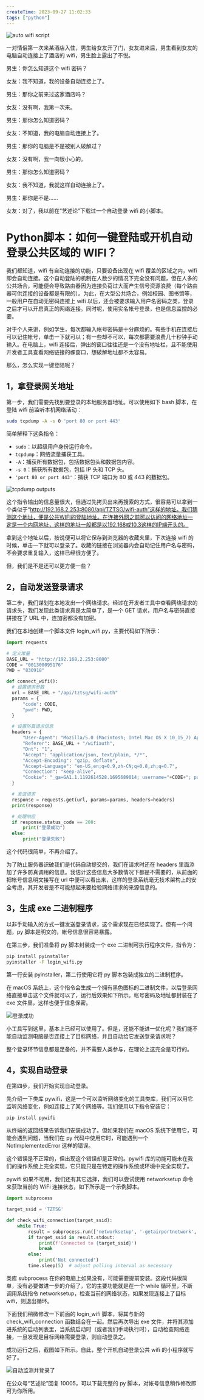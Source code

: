 ```yaml
---
createTime: 2023-09-27 11:02:33
tags: ["python"]
---
```


![auto wifi script](https://cdn.jsdelivr.net/gh/rixingyike/images@master/2023/202309271143100.png)

一对情侣第一次来某酒店入住，男生给女友开了门，女友进来后，男生看到女友的电脑自动连接上了酒店的 wifi，男生脸上露出了不悦。

男生：你怎么知道这个 wifi 密码？

女友：我不知道，我的设备自动连接上了。

男生：那你之前来过这家酒店吗？

女友：没有啊，我第一次来。

男生：那你怎么知道密码？

女友：不知道，我的电脑自动连接上了。

男生：那你的电脑是不是被别人破解过？

女友：没有啊，我一向很小心的。

男生：那你怎么知道密码？

女友：我不知道，我就这样自动连接上了。

男生：那你是不是……

女友：对了，我以前在“艺述论”下载过一个自动登录 wifi 的小脚本。

# Python脚本：如何一键登陆或开机自动登录公共区域的 WIFI？

我们都知道，wifi 有自动连接的功能，只要设备出现在 wifi 覆盖的区域之内，wifi 即会自动连接。这个自动登陆的机制在人数少的情况下完全没有问题，但在人多的公共场合，可能便会导致路由器因为连接负荷过大而产生信号资源浪费（每个路由器可供连接的设备都是有限的）。为此，在大型公共场合，例如校园、图书馆等，一般用户在自动无密码连接上 wifi 以后，还会被要求输入用户名密码之类，登录之后才可以开启真正的网络连接。同时呢，使用实名帐号登录，也是信息监控的必要。

对于个人来讲，例如学生，每次都输入帐号密码是十分麻烦的。有些手机在连接后可以记住帐号，单击一下就可以；有一些却不可以，每次都需要浪费几十秒钟手动输入。在电脑上，wifi 连接后，弹出的窗口往往还是一个没有地址栏，且不能使用开发者工具查看网络链接的祼窗口，想破解地址都不太容易。

那么，怎么实现一键登陆呢？

## 1，拿登录网关地址

第一步，我们需要先找到要登录的本地服务器地址。可以使用如下 bash 脚本，在登陆 wifi 前监听本机网络活动：

```bash
sudo tcpdump -A -s 0 'port 80 or port 443'
```

简单解释下这条指令：

- `sudo`：以超级用户身份运行命令。
- `tcpdump`：网络流量捕获工具。
- `-A`：捕获所有数据包，包括数据包头和数据包内容。
- `-s 0`：捕获所有数据包，包括 IP 头和 TCP 头。
- `'port 80 or port 443'`：捕获 TCP 端口为 80 或 443 的数据包。

![tcpdump outputs](https://cdn.jsdelivr.net/gh/rixingyike/images@master/2023/202309271110465.png)

这个指令输出的信息量很大，但通过先拷贝出来再搜索的方式，很容易可以拿到一个类似于“http://192.168.2.253:8080/api/TZTSG/wifi-auth”这样的地址。我们猜测这个地址，便是公共WIFI的登陆地址。在连接外网之前可以访问的网络地址一定是一个内网地址，这样的地址一般都是以192.168或10.3这样的IP端开头的。

拿到这个地址以后，按说便可以将它保存到浏览器的收藏夹里，下次连接 wifi 的时候，单击一下就可以登录了。收藏的链接在浏览器内会自动记住用户名与密码，不会要求重复输入，这样已经很方便了。

但，我们是不是还可以更方便一些？

## 2，自动发送登录请求

第二步，我们谋划在本地发出一个网络请求。经过在开发者工具中查看网络请求的请求头，我们发现此类请求真是太简单了，是一个 GET 请求，用户名与密码直接拼接在了 URL 中，连加密都没有加密。

我们在本地创建一个脚本文件 login_wifi.py，主要代码如下所示：

```python
import requests

# 定义常量
BASE_URL = "http://192.168.2.253:8080"
CODE = "001300095176"
PWD = "830918"

def connect_wifi():
  # 设置请求参数
  url = BASE_URL + "/api/tztsg/wifi-auth"
  params = {
      "code": CODE,
      "pwd": PWD,
  }

  # 设置防真请求信息
  headers = {
      "User-Agent": "Mozilla/5.0 (Macintosh; Intel Mac OS X 10_15_7) AppleWebKit/537.36 (KHTML, like Gecko) Chrome/116.0.0.0 Safari/537.36",
      "Referer": BASE_URL + "/wifiauth",
      "Dnt": "1",
      "Accept": "application/json, text/plain, */*",
      "Accept-Encoding": "gzip, deflate",
      "Accept-Language": "en-US,en;q=0.9,zh-CN;q=0.8,zh;q=0.7",
      "Connection": "keep-alive",
      "Cookie": "_ga=GA1.1.1192614528.1695689014; username="+CODE+"; password="+PWD+"; rememberMe=true; _ga_GDWQY4XZV0=GS1.1.1695689014.1.1.1695689447.0.0.0",
  }

  # 发送请求
  response = requests.get(url, params=params, headers=headers)
  print(response)

  # 处理响应
  if response.status_code == 200:
      print("登录成功")
  else:
      print("登录失败")
```

这个代码很简单，不再介绍了。

为了防止服务器识破我们是代码自动提交的，我们在请求时还在 headers 里面添加了许多防真调用的信息。我估计这些信息大多数情况下都是不需要的，从前面的把帐号信息明文接写在 url 中便可以看出来，这样的登录系统毫无技术架构上的安全考虑，其开发者是不可能想起来要检验网络请求的来源信息的。

## 3，生成 exe 二进制程序

以非手动输入的方式一键发送登录请求，这个需求现在已经实现了。但有一个问题，py 脚本是明文的，帐号信息很容易暴露。

在第三步，我们准备将 py 脚本封装成一个 exe 二进制可执行程序文件，指令为：

```bash
pip install pyinstaller
pyinstaller -F login_wifi.py
```

第一行安装 pyinstaller，第二行使用它将 py 脚本包装成独立的二进制程序。

在 macOS 系统上，这个指令会生成一个拥有黑色图标的二进制文件，以后登录网络直接单击这个文件就可以了，运行后效果如下所示。帐号密码及地址都封装在了 exe 文件里，这样也便于信息保密。

![登录成功](https://cdn.jsdelivr.net/gh/rixingyike/images@master/2023/202309271127745.jpeg)

小工具写到这里，基本上已经可以使用了。但是，还能不能进一优化呢？我们能不能自动监测电脑是否连接上了目标网络，并且自动给它发送登录请求呢？

整个登录环节信息都是足备的，并不需要人类参与，在理论上这完全是可行的。

## 4，实现自动登录

在第四步，我们开始实现自动登录。

先介绍一下类库 pywifi，这是一个可以监听网络变化的工具类库，我们可以用它监听风络变化，例如连接上了某个网络等。我们使用以下指令安装它：

```bash
pip install pywifi
```

从终端的返回结果告诉我们安装成功了。但如果我们在 macOS 系统下使用它，可能会遇到问题，当我们在 py 代码中使用它时，可能遇到一个 NotImplementedError 这样的错误。

这个错误是不正常的，但出现这个错误却是正常的。pywifi 库的功能可能未在我们的操作系统上完全实现，它只能只是在特定的操作系统或环境中完全实现了。

pywifi 如果不可用，我们还有其它选择，我们可以尝试使用 networksetup 命令来获取当前的 WiFi 连接状态，如下所示是一个示例脚本。

```python
import subprocess

target_ssid = 'TZTSG'

def check_wifi_connection(target_ssid):
    while True:
        result = subprocess.run(['networksetup', '-getairportnetwork', 'en0'], text=True, capture_output=True)
        if target_ssid in result.stdout:
            print(f'Connected to {target_ssid}')
            break
        else:
            print('Not connected')
        time.sleep(5)  # adjust polling interval as necessary
```

类库 subprocess 在你的电脑上如果没有，可能需要提前安装。这段代码很简单，没有必要做进一步的介绍了，它的主要功能就是在一个 while 循环里，不断调用系统指令 networksetup，检查当前的网络状态，如果发现连接上了目标 wifi，则退出循环。

下面我们稍微修改一下前面的 login_wifi 脚本，将其与新的 check_wifi_connection 函数结合在一起。然后再次导出 exe 文件，并将其添加进系统的启动列表里，当系统启动时（或者我们手动执行时），自动检查网络连接，一旦发现是目标网络需要登录，则自动登录之。

成功运行之后，截图如下所示。自此，整个开机自动登录公共 wifi 的小程序就写好了。

![自动监测并登录了](https://cdn.jsdelivr.net/gh/rixingyike/images@master/2023/202309271151852.jpeg)

在公众号“艺述论”回复 10005，可以下载完整的 py 脚本，对帐号信息稍作修改即可为你所用。
